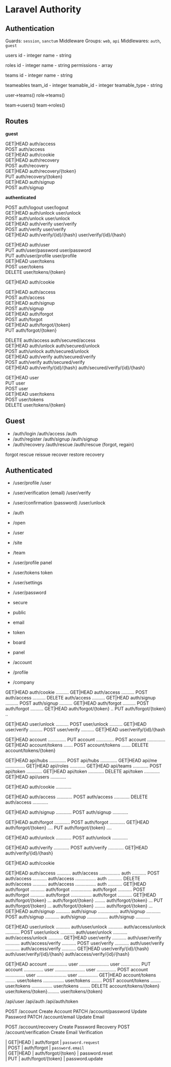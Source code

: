 # Laravel Authority

## Authentication

Guards: `session`, `sanctum`
Middleware Groups: `web`, `api`
Middlewares: `auth`, `guest`

users
    id - integer
    name - string
 
roles
    id - integer
    name - string
    permissions - array
 
teams
    id - integer
    name - string
 
teameables
    team_id - integer
    teamable_id - integer
    teamable_type - string

user->teams()
role->teams()

team->users()
team->roles()


## Routes

**guest**

GET|HEAD  auth/access                   
POST      auth/access                   
GET|HEAD  auth/cookie                   
GET|HEAD  auth/recovery                 
POST      auth/recovery                 
GET|HEAD  auth/recovery/{token}         
PUT       auth/recovery/{token}         
GET|HEAD  auth/signup                   
POST      auth/signup                   

**authenticated**

POST      auth/logout                   user/logout                   
GET|HEAD  auth/unlock                   user/unlock                   
POST      auth/unlock                   user/unlock                   
GET|HEAD  auth/verify                   user/verify                   
POST      auth/verify                   user/verify                   
GET|HEAD  auth/verify/{id}/{hash}       user/verify/{id}/{hash}       

GET|HEAD  auth/user                     
PUT       auth/user/password            user/password            
PUT       auth/user/profile             user/profile             
GET|HEAD  user/tokens                   
POST      user/tokens                   
DELETE    user/tokens/{token}           


GET|HEAD   auth/cookie            

<!-- guest:session -->
GET|HEAD   auth/access            
POST       auth/access            
GET|HEAD   auth/signup            
POST       auth/signup            
GET|HEAD   auth/forgot            
POST       auth/forgot            
GET|HEAD   auth/forgot/{token}    
PUT        auth/forgot/{token}    

<!-- auth:session -->
DELETE     auth/access               auth/secured/access            
GET|HEAD   auth/unlock               auth/secured/unlock            
POST       auth/unlock               auth/secured/unlock            
GET|HEAD   auth/verify               auth/secured/verify            
POST       auth/verify               auth/secured/verify            
GET|HEAD   auth/verify/{id}/{hash}   auth/secured/verify/{id}/{hash}

GET|HEAD   user                   
PUT        user                   
POST       user                   
GET|HEAD   user/tokens            
POST       user/tokens            
DELETE     user/tokens/{token}    

## Guest

- /auth/login                       /auth/access            /auth
- /auth/register                    /auth/signup            /auth/signup
- /auth/recovery                    /auth/rescue            /auth/rescue    (forgot, regain)

forgot
rescue
reissue
recover
restore
recovery

## Authenticated

- /user/profile                     /user
- /user/verification (email)        /user/verify
- /user/confirmation (password)     /user/unlock

- /auth
- /open
- /user
- /site
- /team

- /user/profile                 panel
- /user/tokens                  token

- /user/settings
- /user/password

- secure
- public

- email
- token
- board
- panel

- /account
- /profile
- /company

GET|HEAD  auth/cookie ..........
GET|HEAD  auth/access ..........
POST      auth/access ..........
DELETE    auth/access ..........
GET|HEAD  auth/signup ..........
POST      auth/signup ..........
GET|HEAD  auth/forgot ..........
POST      auth/forgot ..........
GET|HEAD  auth/forgot/{token} ..
PUT       auth/forgot/{token} ..

GET|HEAD  user/unlock ..........
POST      user/unlock ..........
GET|HEAD  user/verify ..........
POST      user/verify ..........
GET|HEAD  user/verify/{id}/{hash

GET|HEAD  account ..............
PUT       account ..............
POST      account ..............
GET|HEAD  account/tokens .......
POST      account/tokens .......
DELETE    account/tokens/{token}

GET|HEAD  api/hubs .............
POST      api/hubs .............
GET|HEAD  api/me ...............
GET|HEAD  api/roles ............
GET|HEAD  api/teams ............
POST      api/token ............
GET|HEAD  api/token ............
DELETE    api/token ............
GET|HEAD  api/users ............



GET|HEAD  auth/cookie ............

GET|HEAD  auth/access ............
POST      auth/access ............
DELETE    auth/access ............

GET|HEAD  auth/signup ............
POST      auth/signup ............

GET|HEAD  auth/forgot ............
POST      auth/forgot ............
GET|HEAD  auth/forgot/{token} ....
PUT       auth/forgot/{token} ....

GET|HEAD  auth/unlock ............
POST      auth/unlock ............

GET|HEAD  auth/verify ............
POST      auth/verify ............
GET|HEAD  auth/verify/{id}/{hash} 



GET|HEAD    auth/cookie

GET|HEAD    auth/access ...........  auth/access ................  auth ...........
POST        auth/access ...........  auth/access ................  auth ...........
DELETE      auth/access ...........  auth/access ................  auth ...........
GET|HEAD    auth/forgot ...........  auth/forgot ................  auth/forgot ...........
POST        auth/forgot ...........  auth/forgot ................  auth/forgot ...........
GET|HEAD    auth/forgot/{token} ...  auth/forgot/{token} ........  auth/forgot/{token} ...
PUT         auth/forgot/{token} ...  auth/forgot/{token} ........  auth/forgot/{token} ...
GET|HEAD    auth/signup ...........  auth/signup ................  auth/signup ...........
POST        auth/signup ...........  auth/signup ................  auth/signup ...........

GET|HEAD    user/unlock ...........  auth/user/unlock ...........  auth/access/unlock ...........
POST        user/unlock ...........  auth/user/unlock ...........  auth/access/unlock ...........
GET|HEAD    user/verify ...........  auth/user/verify ...........  auth/access/verify ...........
POST        user/verify ...........  auth/user/verify ...........  auth/access/verify ...........
GET|HEAD    user/verify/{id}/{hash}  auth/user/verify/{id}/{hash}  auth/access/verify/{id}/{hash}

GET|HEAD    account ...............  user .......................  user ...............
PUT         account ...............  user .......................  user ...............
POST        account ...............  user .......................  user ...............
GET|HEAD    account/tokens ........  user/tokens ................  user/tokens ........
POST        account/tokens ........  user/tokens ................  user/tokens ........
DELETE      account/tokens/{token}   user/tokens/{token}.........  user/tokens/{token} 


/api/user
/api/auth
/api/auth/token

POST   /account                 Create Account
PATCH  /account/password        Update Password
PATCH  /account/email           Update Email

POST   /account/recovery        Create Password Recovery
POST   /account/verification    Create Email Verification


| GET|HEAD | auth/forgot              | `password.request`    
| POST     | auth/forgot              | `password.email`        
| GET|HEAD | auth/forgot/{token}      | password.reset        
| PUT      | auth/forgot/{token}      | password.update       
